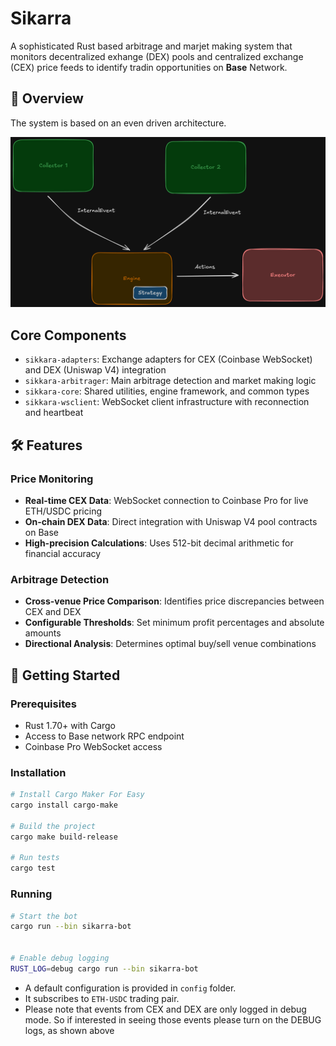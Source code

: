 # Sikarra


A sophisticated Rust based arbitrage and marjet making system that monitors decentralized exhange (DEX) pools and centralized exchange (CEX) price feeds to identify tradin opportunities on **Base** Network.

## 🚀 Overview

The system is based on an even driven architecture.



![](./docs/images/image.png)

## Core Components
- `sikkara-adapters`: Exchange adapters for CEX (Coinbase WebSocket) and DEX (Uniswap V4) integration
- `sikkara-arbitrager`: Main arbitrage detection and market making logic
- `sikkara-core`: Shared utilities, engine framework, and common types
- `sikkara-wsclient`: WebSocket client infrastructure with reconnection and heartbeat

## 🛠️ Features

### Price Monitoring
- **Real-time CEX Data**: WebSocket connection to Coinbase Pro for live ETH/USDC pricing
- **On-chain DEX Data**: Direct integration with Uniswap V4 pool contracts on Base
- **High-precision Calculations**: Uses 512-bit decimal arithmetic for financial accuracy

### Arbitrage Detection
- **Cross-venue Price Comparison**: Identifies price discrepancies between CEX and DEX
- **Configurable Thresholds**: Set minimum profit percentages and absolute amounts
- **Directional Analysis**: Determines optimal buy/sell venue combinations

## 🚦 Getting Started

### Prerequisites

- Rust 1.70+ with Cargo
- Access to Base network RPC endpoint
- Coinbase Pro WebSocket access

### Installation

```bash
# Install Cargo Maker For Easy
cargo install cargo-make

# Build the project
cargo make build-release

# Run tests
cargo test
```


### Running

```bash
# Start the bot
cargo run --bin sikarra-bot


# Enable debug logging
RUST_LOG=debug cargo run --bin sikarra-bot
```

- A default configuration is provided in `config` folder.
- It subscribes to `ETH-USDC` trading pair.
- Please note that events from CEX and DEX are only logged in debug mode. So if interested in seeing those events please turn on the DEBUG logs, as shown above
